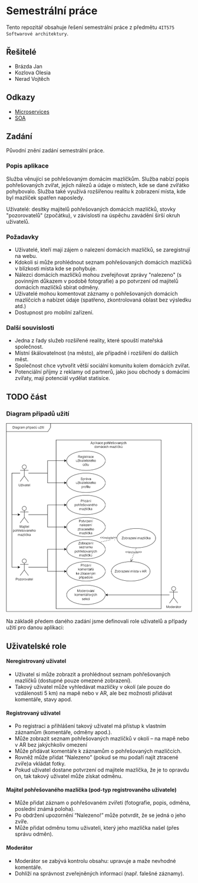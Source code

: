 # Semestrální práce
Tento repozitář obsahuje řešení semestrální práce z předmětu `4IT575 Softwarové architektury`.

## Řešitelé
- Brázda Jan
- Kozlova Olesia
- Nerad Vojtěch

## Odkazy
- [Microservices](https://github.com/vojtechnerad/4IT575-seminarni-prace/blob/main/microservies/README.md)
- [SOA](https://github.com/vojtechnerad/4IT575-seminarni-prace/blob/main/soa/README.md)

## Zadání
Původní znění zadání semestrální práce.

### Popis aplikace
Služba věnující se pohřešovaným domácím mazlíčkům. Služba nabízí popis pohřešovaných zvířat, jejich nálezů a údaje o místech, kde se dané zvířátko pohybovalo. Služba také využívá rozšířenou realitu k zobrazení místa, kde byl mazlíček spatřen naposledy.

Uživatelé: desítky majitelů pohřešovaných domácích mazlíčků, stovky "pozorovatelů" (zpočátku), v závislosti na úspěchu zavádění širší okruh uživatelů.

### Požadavky
- Uživatelé, kteří mají zájem o nalezení domácích mazlíčků, se zaregistrují na webu.
- Kdokoli si může prohlédnout seznam pohřešovaných domácích mazlíčků v blízkosti místa kde se pohybuje.
- Nálezci domácích mazlíčků mohou zveřejňovat zprávy "nalezeno" (s povinným důkazem v podobě fotografie) a po potvrzení od majitelů domácích mazlíčků sbírat odměny.
- Uživatelé mohou komentovat záznamy o pohřešovaných domácích mazlíčcích a nabízet údaje (spatřeno, zkontrolovaná oblast bez výsledku atd.)
- Dostupnost pro mobilní zařízení.

### Další souvislosti
- Jedna z řady služeb rozšířené reality, které spouští mateřská společnost.
- Místní škálovatelnost (na město), ale případně i rozšíření do dalších měst.
- Společnost chce vytvořit větší sociální komunitu kolem domácích zvířat.
- Potenciální příjmy z reklamy od partnerů, jako jsou obchody s domácími zvířaty, mají potenciál vydělat statisíce.

## TODO část

### Diagram případů užití

![Diagram případů užití](assets/diagram-pripadu-uziti/diagram-pripadu-uziti.png)

Na základě předem daného zadání jsme definovali role uživatelů a případy užití pro danou aplikaci: 

## Uživatelské role

#### Neregistrovaný uživatel 

* Uživatel si může zobrazit a prohlédnout seznam pohřešovaných mazlíčků (dostupné pouze omezené zobrazení).
* Takový uživatel může vyhledávat mazlíčky v okolí (ale pouze do vzdálenosti 5 km) na mapě nebo v AR, ale bez možnosti přidávat komentáře, stavy apod.

#### Registrovaný uživatel 

* Po registraci a přihlášení takový uživatel má přístup k vlastním záznamům (komentáře, odměny apod.).
* Může zobrazit seznam pohřešovaných mazlíčků v okolí – na mapě nebo v AR bez jakýchkoliv omezení
* Může přidávat komentáře k záznamům o pohřešovaných mazlíčcích.
* Rovněž může přidat “Nalezeno” (pokud se mu podaří najít ztracené zvíře)a vkládat fotky.
* Pokud uživatel dostane potvrzení od majitele mazlíčka, že je to opravdu on, tak takový uživatel může získat odměnu.
  
#### Majitel pohřešovaného mazlíčka (pod-typ registrovaného uživatele) 

*	Může přidat záznam o pohřešovaném zvířeti (fotografie, popis, odměna, poslední známá poloha).
*	Po obdržení upozornění “Nalezeno!” může potvrdit, že se jedná o jeho zvíře.
*	Může přidat odměnu tomu uživateli, který jeho mazlíčka našel (přes správu odměn).
  
#### Moderátor 
*	Moderátor se zabývá kontrolu obsahu: upravuje a maže nevhodné komentáře.
*	Dohlíží na správnost zveřejněných informací (např. falešné záznamy).


